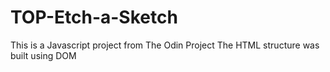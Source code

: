 # TOP-Etch-a-Sketch
This is a Javascript project from The Odin Project 
The HTML structure was built using DOM
